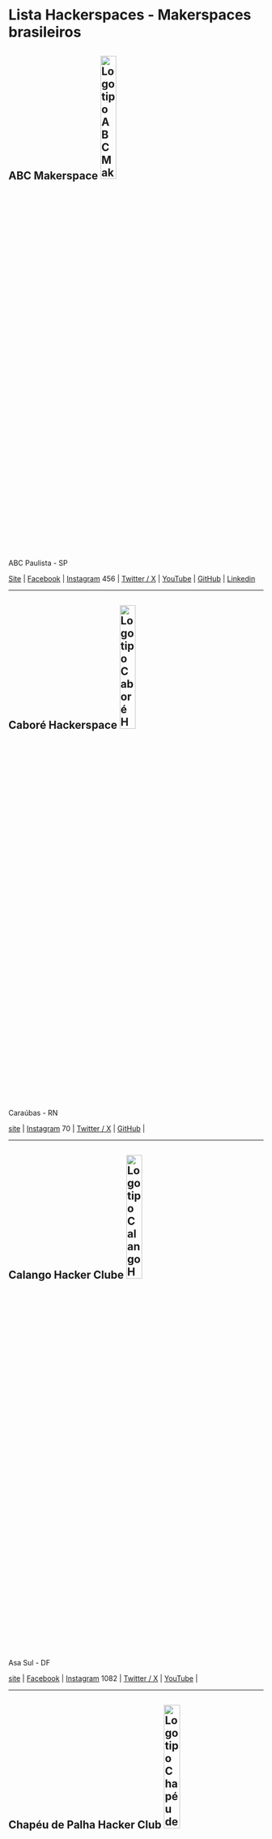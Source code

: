 # Lista Hackerspaces - Makerspaces brasileiros



## ABC Makerspace    <img src="https://github.com/dumonths/logos/blob/main/abc.png" height="25%" width="25%" alt="Logotipo ABC Makerspace">
ABC Paulista - SP

[Site](https://abcmakerspace.com.br/) | 
[Facebook](https://www.facebook.com/abcmakerspace) | 
[Instagram](https://www.instagram.com/abcmakerspace/) 456 | 
[Twitter / X](https://twitter.com/abcmakerspace) | 
[YouTube](https://www.youtube.com/channel/UC-llGrye7YYeCX0gTKFbILQ) | 
[GitHub](https://github.com/ABCMakerspace) | 
[Linkedin](https://www.linkedin.com/company/abcmakerspace)

________________________________________________________
## Caboré Hackerspace <img src="https://github.com/dumonths/logos/blob/main/CABORE.png" height="25%" width="25%" alt="Logotipo Caboré Hackerspace">
Caraúbas - RN

[site](https://www.caborehs.org/) | 
[Instagram](https://www.instagram.com/caborehackerspace) 70 | 
[Twitter / X](https://twitter.com/caborehs) | 
[GitHub](https://github.com/caborehs) | 



________________________________________________________
## Calango Hacker Clube  <img src="https://github.com/dumonths/logos/blob/main/CALANGO.png" height="25%" width="25%" alt="Logotipo Calango Hcker Clube">
Asa Sul - DF

[site](https://www.calango.club) | 
[Facebook](https://www.facebook.com/calangohc) | 
[Instagram](https://www.instagram.com/calangoh4cker/) 1082 | 
[Twitter / X](https://twitter.com/calangohc) | 
[YouTube](https://www.youtube.com/c/+CalangohackerClub) | 



________________________________________________________
## Chapéu de Palha Hacker Club <img src="https://github.com/dumonths/logos/blob/main/CHAPEU.png" height="25%" width="25%" alt="Logotipo Chapéu de Palha Hacker Club">
Araraquara - SP

[Instagram](https://www.instagram.com/chapeudepalhahackerclub/) 748 | 
[Linkedin](https://www.linkedin.com/company/chap%C3%A9u-de-palha-hacker-club/)

________________________________________________________
## Dumont Hackerspace <img src="https://github.com/dumonths/logos/blob/main/DUMONT.png" height="25%" width="25%" alt="Logotipo Dumont Hackerspace">
O hackerspace dos hackerspaces, esta em eventos por todo o Brasil, itinerante.
 
[Facebook](https://www.facebook.com/DumontHackerspace/) | 
[Instagram](https://www.instagram.com/dumonths) 1771 | 
[Twitter / X](https://twitter.com/dumonths) | 
[GitHub](https://github.com/dumonths) | 
________________________________________________________


## Garoa Hacker Clube <img src="https://github.com/dumonths/logos/blob/main/GAROA.png" height="25%" width="25%" alt="Logotipo Garoa Hacker Clube">
São Paulo - SP

[site](https://garoa.net.br/) | 
[Facebook](https://www.facebook.com/GaroaHC/) | 
[Instagram](https://www.instagram.com/garoahc/) 2101 | 
[Twitter / X](https://twitter.com/garoahc) | 
[YouTube](https://www.youtube.com/channel/UCwY5dKKi8CWsv5_K9csmaew) | 
[GitHub](https://github.com/garoa) | 
[Linkedin](https://www.linkedin.com/company/garoa-hacker-clube/)
________________________________________________________
## GERSE - Grupo de Estudo em Robótica e Sistemas Embarcados <img src="https://github.com/dumonths/logos/blob/main/GERSE.png" height="25%" width="25%" alt="Logotipo GERSE">
Guarulhos - SP

[site](http://gerserobotica.com/) Offline | 
[Facebook](https://www.facebook.com/gerserobot) | 
[Instagram](https://www.instagram.com/gerserobotica/?igshid=YmMyMTA2M2Y%3D) 255 | 


________________________________________________________
## Laboratório Hacker de Campinas - LHC <img src="https://github.com/dumonths/logos/blob/main/LHC.png" height="25%" width="25%" alt="Logotipo LHC">
Campinas - SP

[site](https://lhc.net.br/) | 
[Facebook](https://www.facebook.com/LabHackerCampinas/) | 
[Instagram](https://www.instagram.com/lhcnetbr/) 475 | 
[Twitter / X](https://twitter.com/lhc_campinas) | 
[YouTube](https://www.youtube.com/c/LhcNetBr) | 
[GitHub](https://github.com/lhc) | 
[Linkedin](https://www.linkedin.com/company/laboratorio-hacker-de-campinas/) | 
[PeerTube](https://peertube.lhc.net.br/) | 
________________________________________________________
## Maringá Hackerspace <img src="https://github.com/dumonths/logos/blob/main/MARINGA21.png" height="25%" width="25%" alt="Logotipo Maringá Hackerspace">
Maringá - PR

[site](http://wiki.hackerspace.maringa.br/) | 
[Facebook](https://www.facebook.com/hackerspacemaringa) | 
[Instagram](https://www.instagram.com/hackerspacemaringa) 599 | 
[YouTube](https://www.youtube.com/@hackerspacemaringa2820) | 
[GitHub](https://github.com/HackerSpaceMaringa) | 


________________________________________________________
## Mate Hackers <img src="https://github.com/dumonths/logos/blob/main/MATE.png" height="25%" width="25%" alt="Logotipo Mate Hackers">
Porto Alegre - RS

[site](https://matehackers.org/) |
[Instagram](https://www.instagram.com/matehackers_/) 267 | 


________________________________________________________
## Oxe Hacker Club <img src="https://github.com/dumonths/logos/blob/main/OXE.png" height="25%" width="25%" alt="Logotipo 0xe Hacker Club">
Maceió - AL

[site](http://oxehacker.club/) | 
[Facebook](https://www.facebook.com/0xehackerclub/) | 
[Instagram](https://www.instagram.com/0xehackerclub/) 2269 | 
[Twitter / X](https://twitter.com/0xehackerclub) | 
[YouTube](https://www.youtube.com/channel/UCyp9qyOaS9qhJ0lmRcjGesg) | 
[Linkedin](https://www.linkedin.com/company/0xehackerclub/)

________________________________________________________
## Raul Hacker Club <img src="https://github.com/dumonths/logos/blob/main/RAUL.png" height="25%" width="25%" alt="Logotipo Raul Hacker Club">
Salvador - BA

[site](https://raulhc.cc/) | 
[Facebook](https://www.facebook.com/raulhackerclub) | 
[Instagram](https://www.instagram.com/raulhackerclub/) 1328 | 
[Twitter / X](https://twitter.com/RaulHackerClub) | 
[Linkedin](https://www.linkedin.com/company/raul-hacker-club/)

________________________________________________________
## Rio Maker Space <img src="https://github.com/dumonths/logos/blob/main/RIO.png" height="25%" width="25%" alt="Logotipo Rio Maker Space">
Rio de Janeiro - RJ

[site](https://www.riomakerspace.com.br/) | 
[Instagram](https://www.instagram.com/rio_maker_space/) 273 | 
[Linkedin](https://www.linkedin.com/company/riomakerspace/about/)

________________________________________________________
## Teresina Hacker Clube <img src="https://github.com/dumonths/logos/blob/main/THC.png" height="25%" width="25%" alt="Logotipo Teresina Hacker Clube">
Teresina - PI

[site](https://teresinahc.github.io/) | 
[Instagram](https://www.instagram.com/teresinahc/) 1074 | 
[Twitter / X](https://twitter.com/teresinahc) | 
[GitHub](https://github.com/teresinahc) | 
[Linkedin](https://www.linkedin.com/company/teresina-hacker-clube/)

________________________________________________________
Só achados pela internet, ainda não consegui contato

## Londrina Hacker Club
Londrina - PR

[site](https://www.londrinahackerclub.com.br/) | 
[Linkedin](https://www.linkedin.com/company/londrina-hacker-club/)

________________________________________________________
## Oeste Hacker Clube
Endereço:

[site](http://oestehc.com.br/) | 
[Facebook](https://www.facebook.com/OesteHC
) | 
[Linkedin](https://www.linkedin.com/company/oeste-hacker-club/)

________________________________________________________
## Tarrafa Hacker Clube    <img src="https://github.com/dumonths/logos/blob/main/Tarrafa.png" height="25%" width="25%" alt="Logotipo Tarrafa Hacker Clube">
Florianópolis - SC

[Site](https://tarrafa.net/) | 
[Facebook](https://www.facebook.com/TarrafaHC) | 
[Instagram]() 0 | 
[Twitter / X]() | 
[YouTube](https://www.youtube.com/channel/UCs0R96qojyNDGR1bfMl5scw) | 
[GitHub](https://github.com/tarrafahc) | 
[Linkedin]()


________________________________________________________
## ABC    <img src="https://github.com/dumonths/logos/blob/main/abc.png" height="25%" width="25%" alt="Logotipo ABC ">
Endereço

[Site]() | 
[Facebook]() | 
[Instagram]() 0 | 
[Twitter / X]() | 
[YouTube]() | 
[GitHub]() | 
[Linkedin]()


________________________________________________________

## ABC    <img src="https://github.com/dumonths/logos/blob/main/abc.png" height="25%" width="25%" alt="Logotipo ABC">
Endereço

[Site]() | 
[Facebook]() | 
[Instagram]() 0 | 
[Twitter / X]() | 
[YouTube]() | 
[GitHub]() | 
[Linkedin]()


________________________________________________________
## ABC    <img src="https://github.com/dumonths/logos/blob/main/abc.png" height="25%" width="25%" alt="Logotipo ABC">
Endereço

[Site]() | 
[Facebook]() | 
[Instagram]() 0 | 
[Twitter / X]() | 
[YouTube]() | 
[GitHub]() | 
[Linkedin]()


________________________________________________________
## ABC    <img src="https://github.com/dumonths/logos/blob/main/abc.png" height="25%" width="25%" alt="Logotipo ABC">
Endereço

[Site]() | 
[Facebook]() | 
[Instagram]() 0 | 
[Twitter / X]() | 
[YouTube]() | 
[GitHub]() | 
[Linkedin]()


________________________________________________________
## ABC   <img src="https://github.com/dumonths/logos/blob/main/abc.png" height="25%" width="25%" alt="Logotipo ABC">
Endereço

[Site]() | 
[Facebook]() | 
[Instagram]() 0 | 
[Twitter / X]() | 
[YouTube]() | 
[GitHub]() | 
[Linkedin]()


________________________________________________________
## ABC  <img src="https://github.com/dumonths/logos/blob/main/abc.png" height="25%" width="25%" alt="Logotipo ABC Makerspace">
Endereço

[Site]() | 
[Facebook]() | 
[Instagram]() 0 | 
[Twitter / X]() | 
[YouTube]() | 
[GitHub]() | 
[Linkedin]()


________________________________________________________
## ABC   <img src="https://github.com/dumonths/logos/blob/main/abc.png" height="25%" width="25%" alt="Logotipo ABC">
Endereço

[Site]() | 
[Facebook]() | 
[Instagram]() 0 | 
[Twitter / X]() | 
[YouTube]() | 
[GitHub]() | 
[Linkedin]()


________________________________________________________

## ABC   <img src="https://github.com/dumonths/logos/blob/main/abc.png" height="25%" width="25%" alt="Logotipo ABC">
Endereço

[Site]() | 
[Facebook]() | 
[Instagram]() 0 | 
[Twitter / X]() | 
[YouTube]() | 
[GitHub]() | 
[Linkedin]()


________________________________________________________
## ABC   <img src="https://github.com/dumonths/logos/blob/main/abc.png" height="25%" width="25%" alt="Logotipo ABC">
Endereço

[Site]() | 
[Facebook]() | 
[Instagram]() 0 | 
[Twitter / X]() | 
[YouTube]() | 
[GitHub]() | 
[Linkedin]()


________________________________________________________
## ABC    <img src="https://github.com/dumonths/logos/blob/main/abc.png" height="25%" width="25%" alt="Logotipo ABC ">
Endereço

[Site]() | 
[Facebook]() | 
[Instagram]() 0 | 
[Twitter / X]() | 
[YouTube]() | 
[GitHub]() | 
[Linkedin]()


________________________________________________________

## Observações:
Números na frente do link do Instagram é de seguidores em 11/03/2024.

Não coloquei grupos de Telegram e email devido aos bots.

Hackerspaces brasileiros:

[Ativos em 2017 segundo Autoria em Rede](https://autoriaemrede.wordpress.com/hackerspaces-no-brasil/lista-dos-hackerspaces-ativos/)

[Registrados na Wiki do Garoa Hacker Clube](https://garoa.net.br/wiki/Hackerspaces_Brasileiros)

[Registrados na Wiki Hackerspaces.org](https://wiki.hackerspaces.org/Brazil)

[Registrados na Wiki do Área 31](https://area31.net.br/wiki/Hackerspaces_brasileiros)

________________________________________________________

